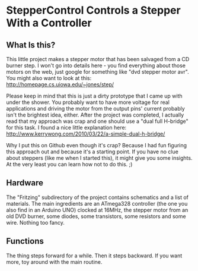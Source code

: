 StepperControl Controls a Stepper With a Controller
===================================================

What Is this?
-------------
This little project makes a stepper motor that has been salvaged from a CD burner step. I won't go into details here - you find everything about those motors on the web, just google for something like "dvd stepper motor avr". You might also want to look at this: http://homepage.cs.uiowa.edu/~jones/step/

Please keep in mind that this is just a dirty prototype that I came up with under the shower. You probably want to have more voltage for real applications and driving the motor from the output pins' current probably isn't the brightest idea, either. After the project was completed, I actually read that my approach was crap and one should use a "dual full H-bridge" for this task. I found a nice little explanation here: http://www.kerrywong.com/2010/03/22/a-simple-dual-h-bridge/

Why I put this on Github even though it's crap? Because I had fun figuring this approach out and because it's a starting point. If you have no clue about steppers (like me when I started this), it might give you some insights. At the very least you can learn how not to do this. ;)

Hardware
--------
The "Fritzing" subdirectory of the project contains schematics and a list of materials. The main ingredients are an ATmega328 controller (the one you also find in an Arduino UNO) clocked at 16MHz, the stepper motor from an old DVD burner, some diodes, some transistors, some resistors and some wire. Nothing too fancy.

Functions
---------
The thing steps forward for a while. Then it steps backward. If you want more, toy around with the main routine.
